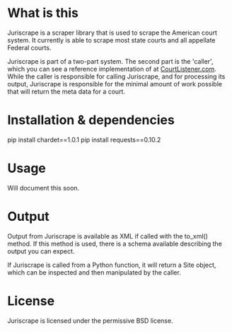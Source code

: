 What is this
============
Juriscrape is a scraper library that is used to scrape the American court system. 
It currently is able to scrape most state courts and all appellate Federal 
courts. 

Juriscrape is part of a two-part system. The second part is the 'caller', which
you can see a reference implementation of at [CourtListener.com][1]. While the 
caller is responsible for calling Juriscrape, and for processing its output, 
Juriscrape is responsible for the minimal amount of work possible that will 
return the meta data for a court.

Installation & dependencies
===========================
pip install chardet==1.0.1
pip install requests==0.10.2

Usage
======
Will document this soon.

Output
=========
Output from Juriscrape is available as XML if called with the to_xml() method. 
If this method is used, there is a schema available describing the output you 
can expect.

If Juriscrape is called from a Python function, it will return a Site object, 
which can be inspected and then manipulated by the caller.

License
========
Juriscrape is licensed under the permissive BSD license.

[1]: https://bitbucket.org/mlissner/search-and-awareness-platform-courtlistener/overview